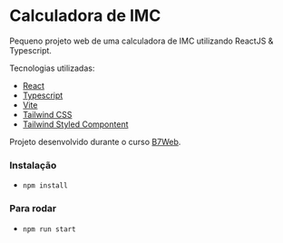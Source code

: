 # Calculadora de IMC

Pequeno projeto web de uma calculadora de IMC utilizando ReactJS & Typescript.

Tecnologias utilizadas:
- [React](https://reactjs.org/)
- [Typescript](https://www.typescriptlang.org/)
- [Vite](https://vitejs.dev/)
- [Tailwind CSS](https://tailwindcss.com/)
- [Tailwind Styled Compontent](https://www.npmjs.com/package/tailwind-styled-components)

Projeto desenvolvido durante o curso [B7Web](https://b7web.com.br).



### Instalação
- `npm install`

### Para rodar
- `npm run start`